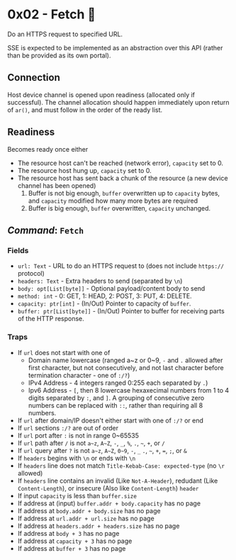 # 0x02 - Fetch 🧪

Do an HTTPS request to specified URL.

SSE is expected to be implemented as an abstraction over this API (rather than
be provided as its own portal).

## Connection

Host device channel is opened upon readiness (allocated only if successful).
The channel allocation should happen immediately upon return of `ar()`, and must
follow in the order of the ready list.

## Readiness

Becomes ready once either
 - The resource host can't be reached (network error), `capacity` set to 0.
 - The resource host hung up, `capacity` set to 0.
 - The resource host has sent back a chunk of the resource (a new device
    channel has been opened)
   1. Buffer is not big enough, `buffer` overwritten up to `capacity` bytes, and
      `capacity` modified how many more bytes are required
   2. Buffer is big enough, `buffer` overwritten, `capacity` unchanged.

## *Command*: `Fetch`

### Fields

 - `url: Text` - URL to do an HTTPS request to (does not include `https://`
   protocol)
 - `headers: Text` - Extra headers to send (separated by `\n`)
 - `body: opt[List[byte]]` - Optional payload/content body to send
 - `method: int` - 0: GET, 1: HEAD, 2: POST, 3: PUT, 4: DELETE.
 - `capacity: ptr[int]` - (In/Out) Pointer to capacity of `buffer`.
 - `buffer: ptr[List[byte]]` - (In/Out) Pointer to buffer for receiving parts of
   the HTTP response.

### Traps

 - If `url` does not start with one of
   - Domain name lowercase (ranged a~z or 0~9, `-` and `.` allowed after first
     character, but not consecutively, and not last character before termination
     character - one of `:/?`)
   - IPv4 Address - 4 integers ranged 0:255 each separated by `.`)
   - Ipv6 Address - `[`, then 8 lowercase hexaxecimal numbers from 1 to 4 digits
     separated by `:`, and `]`.  A grouping of consecutive zero numbers can be
     replaced with `::`, rather than requiring all 8 numbers.
 - If `url` after domain/IP doesn't either start with one of `:/?` or end
 - If `url` sections `:/?` are out of order
 - If `url` port after `:` is not in range 0~65535
 - If `url` path after `/` is not `a~z`, `A~Z`, `-`, `_`, `%`, `.`, `~`, `+`,
   or `/`
 - If `url` query after `?` is not `a~z`, `A~Z`, `0~9`, `-`, `_` `.`, `~`, `+`,
   `=`, `;`, or `&`
 - If `headers` begins with `\n` or ends with `\n`
 - If `headers` line does not match `Title-Kebab-Case: expected-type` (no `\r`
   allowed)
 - If `headers` line contains an invalid (Like `Not-A-Header`), redudant (Like
   `Content-Length`), or insecure (Also like `Content-Length`) `header`
 - If input `capacity` is less than `buffer.size`
 - If address at (input) `buffer.addr + body.capacity` has no page
 - If address at `body.addr + body.size` has no page
 - If address at `url.addr + url.size` has no page
 - If address at `headers.addr + headers.size` has no page
 - If address at `body + 3` has no page
 - If address at `capacity + 3` has no page
 - If address at `buffer + 3` has no page
